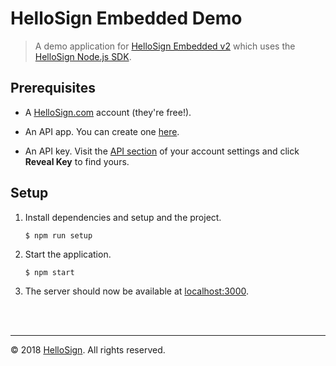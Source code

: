 # HelloSign Embedded Demo

> A demo application for [HelloSign Embedded v2](https://github.com/hellosign/hellosign-embedded) which uses the [HelloSign Node.js SDK](https://github.com/hellosign/hellosign-nodejs-sdk).

## Prerequisites

* A [HelloSign.com](https://hellosign.com) account (they're free!).

* An API app. You can create one [here](https://app.hellosign.com/oauth/createAppForm).

* An API key. Visit the [API section](https://app.hellosign.com/home/myAccount#api) of your account settings and click **Reveal Key** to find yours.


## Setup

1. Install dependencies and setup and the project.

    ```
    $ npm run setup
    ```

2. Start the application.

    ```
    $ npm start
    ```

3. The server should now be available at [localhost:3000](http://localhost:3000).

<br/>
<br/>
<hr/>

&copy; 2018 [HelloSign](https://hellosign.com). All rights reserved.
